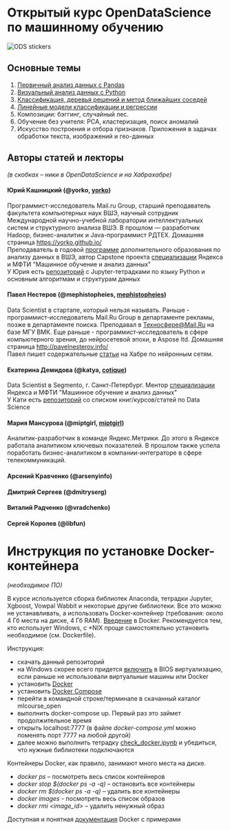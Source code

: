 # Открытый курс OpenDataScience по машинному обучению
![ODS stickers](https://github.com/Yorko/mlcourse_open/blob/master/img/ods_stickers.jpg)

## Основные темы

1. [Первичный анализ данных с Pandas](https://habrahabr.ru/company/ods/blog/322626/)
2. [Визуальный анализ данных с Python](https://habrahabr.ru/company/ods/blog/323210/)
3. [Классификация, деревья решений и метод ближайших соседей](https://habrahabr.ru/company/ods/blog/322534/)
4. [Линейные модели классификации и регрессии](https://habrahabr.ru/company/ods/blog/323890/)
5. Композиции: бэггинг, случайный лес. 
6. Обучение без учителя: PCA, кластеризация, поиск аномалий
7. Искусство построения и отбора признаков. Приложения в задачах обработки текста, изображений и гео-данных

## Авторы статей и лекторы 
*(в скобках – ники в OpenDataScience и на Хабрахабре)*


#### Юрий Кашницкий (@yorko, [yorko](https://habrahabr.ru/users/yorko/))
Программист-исследователь Mail.ru Group, старший преподаватель факультета компьютерных наук ВШЭ, научный сотрудник 
Международной научно-учебной лаборатории интеллектуальных систем и структурного анализа ВШЭ. В прошлом — разработчик Hadoop, бизнес-аналитик и Java-программист РДТЕХ. Домашняя страница https://yorko.github.io/ <br>
Преподаватель в годовой [программе](https://cs.hse.ru/dpo/bigml) дополнительного образования по анализу данных в ВШЭ, автор Capstone проекта [специализации](https://www.coursera.org/specializations/machine-learning-data-analysis) Яндекса и МФТИ "Машинное обучение и анализ данных"  <br>
У Юрия есть [репозиторий](https://github.com/Yorko/python_intro) с Jupyter-тетрадками по языку Python и основным алгоритмам и структурам данных

#### Павел Нестеров (@mephistopheies, [mephistopheies](https://habrahabr.ru/users/mephistopheies/))
Data Scientist в стартапе, который нельзя называть. Раньше - программист-исследователь Mail.Ru Group в департаменте рекламы, позже в департаменте поиска. Преподавал в Техносфере@Mail.Ru на базе МГУ ВМК. Еще раньше - программист-исследователь в сфере компьютерного зрения, до нейросетевой эпохи, в Aspose ltd. Домашняя страница http://pavelnesterov.info/  <br>
Павел пишет содержательные [статьи](https://habrahabr.ru/users/mephistopheies/topics/) на Хабре по нейронным сетям.

#### Екатерина Демидова (@katya, [cotique](https://habrahabr.ru/users/cotique/))
Data Scientist в Segmento, г. Санкт-Петербург. Ментор [специализации](https://www.coursera.org/specializations/machine-learning-data-analysis) Яндекса и МФТИ "Машинное обучение и анализ данных"  <br>
У Кати есть [репозиторий](https://github.com/demidovakatya/vvedenie-mashinnoe-obuchenie) со списком книг/курсов/статей по Data Science

#### Мария Мансурова (@miptgirl, [miptgirl](https://habrahabr.ru/users/miptgirl/))
Аналитик-разработчик в команде Яндекс.Метрики. До этого в Яндексе работала аналитиком ключевых показателей. В прошлом также успела поработать бизнес-аналитиком в компании-интеграторе в сфере телекоммуникаций. <br>

#### Арсений Кравченко (@arsenyinfo)

#### Дмитрий Сергеев (@dmitryserg)

#### Виталий Радченко (@vradchenko)

#### Сергей Королев (@libfun)

# Инструкция по установке Docker-контейнера 
*(необходимое ПО)*

В курсе используется сборка библиотек Anaconda, тетрадки Jupyter, Xgboost, Vowpal Wabbit и некоторые другие библиотеки. Все это можно не устанавливать, а использовать Docker-контейнер (требования: около 4 Гб места на диске, 4 Гб RAM). [Введение](https://habrahabr.ru/post/310460/) в Docker. Рекомендуется тем, кто использует Windows, c \*NIX проще самостоятельно установить необходимое (см. Dockerfile). 

Инструкция:
- скачать данный репозиторий
- на Windows скорее всего придется [включить](http://www.sysprobs.com/disable-enable-virtualization-technology-bios) в BIOS виртуализацию, если раньше не использовали виртуальные машины или Docker
- установить [Docker](https://docs.docker.com/engine/installation/)
- установить [Docker Compose](https://docs.docker.com/compose/install/)
- перейти в командной строке/терминале в скачанный каталог mlcourse_open
- выполнить docker-compose up. Первый раз это займет продолжительное время
- открыть localhost:7777 (в файле *docker-compose.yml* можно поменять порт 7777 на любой другой)
- далее можно выполнить тетрадку [check_docker.ipynb](https://github.com/Yorko/mlcourse_open/blob/master/jupyter_notebooks/check_docker.ipynb) и убедиться, что нужные библиотеки подключаются

Контейнеры Docker, как правило, занимают много места на диске.
- *docker ps* – посмотреть весь список контейнеров
- *docker stop $(docker ps -a -q)* – остановить все контейнеры
- *docker rm $(docker ps -a -q)* – удалить все контейнеры
- *docker images* - посмотреть весь список образов
- *docker rmi \<image_id\>* – удалить ненужный образ

Доступная и понятная [документация](https://docs.docker.com/engine/getstarted/) Docker с примерами
